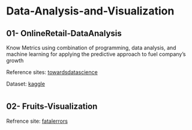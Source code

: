 # Data-Analysis-and-Visualization


## 01- OnlineRetail-DataAnalysis
Know Metrics using combination of programming, data analysis, and machine learning for applying the predictive approach to fuel company’s growth

Reference sites: [towardsdatascience]( https://towardsdatascience.com/data-driven-growth-with-python-part-1-know-your-metrics-812781e66a5b)

Dataset: [kaggle]( https://www.kaggle.com/vijayuv/onlineretail)

#

## 02- Fruits-Visualization

Refrence site: [fatalerrors]( https://www.fatalerrors.org/a/python-visualization-case-fruit-classification-banana-and-apple-war.html)

